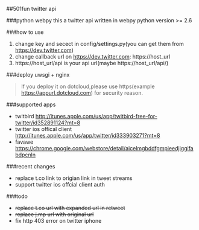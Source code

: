 ##501fun twitter api

###python webpy
this a twitter api written in webpy
python version >= 2.6

###how to use
1. change key and secect in config/settings.py(you can get them from <https://dev.twitter.com>)
2. change callback url on <https://dev.twitter.com>: https://host_url
3. https://host_url/api is your api url(maybe https://host_url/api/)

###deploy uwsgi + nginx
> If you deploy it on dotcloud,please use https(example https://appurl.dotcloud.com) for security reason. 

###supported apps

+ twitbird <http://itunes.apple.com/us/app/twitbird-free-for-twitter/id352891124?mt=8>
+ twitter ios offical client <http://itunes.apple.com/us/app/twitter/id333903271?mt=8>
+ favawe <https://chrome.google.com/webstore/detail/aicelmgbddfgmpieedjiggifabdpcnln>


###recent changes
+ replace t.co link to origian link in tweet streams
+ support twitter ios offcial client auth

###todo
+ <del>replace t.co url with expanded url in retweet</del>
+ <del>replace j.mp url with original url</del>
+ fix http 403 error on twitter iphone

